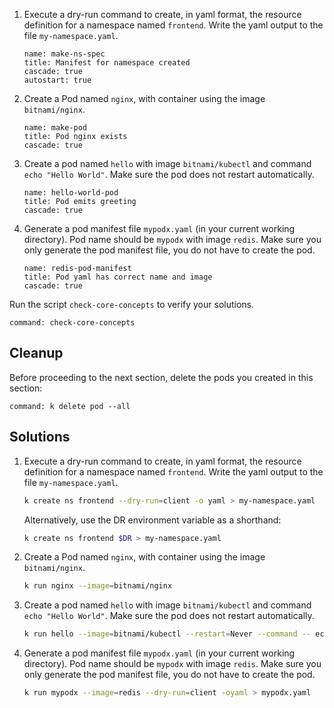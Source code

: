 
1. Execute a dry-run command to create, in yaml format, the resource definition for a namespace named `frontend`.  Write the yaml output to the file `my-namespace.yaml`.

    ```examiner:execute-test
    name: make-ns-spec
    title: Manifest for namespace created
    cascade: true
    autostart: true
    ```

1. Create a Pod named `nginx`, with container using the image `bitnami/nginx`.

    ```examiner:execute-test
    name: make-pod
    title: Pod nginx exists
    cascade: true
    ```

1. Create a pod named `hello` with image `bitnami/kubectl` and command `echo "Hello World"`. Make sure the pod does not restart automatically.

    ```examiner:execute-test
    name: hello-world-pod
    title: Pod emits greeting
    cascade: true
    ```

1. Generate a pod manifest file `mypodx.yaml` (in your current working directory). Pod name should be `mypodx` with image `redis`. Make sure you only generate the pod manifest file, you do not have to create the pod.

    ```examiner:execute-test
    name: redis-pod-manifest
    title: Pod yaml has correct name and image
    cascade: true
    ```

Run the script `check-core-concepts` to verify your solutions.

```terminal:execute
command: check-core-concepts
```

## Cleanup

Before proceeding to the next section, delete the pods you created in this section:

```terminal:execute
command: k delete pod --all
```

## Solutions

1. Execute a dry-run command to create, in yaml format, the resource definition for a namespace named `frontend`.  Write the yaml output to the file `my-namespace.yaml`.

    ```bash
    k create ns frontend --dry-run=client -o yaml > my-namespace.yaml
    ```

    Alternatively, use the DR environment variable as a shorthand:

    ```bash
    k create ns frontend $DR > my-namespace.yaml
    ```

1. Create a Pod named `nginx`, with container using the image `bitnami/nginx`.

    ```bash
    k run nginx --image=bitnami/nginx
    ```

1. Create a pod named `hello` with image `bitnami/kubectl` and command `echo "Hello World"`. Make sure the pod does not restart automatically.

    ```bash
    k run hello --image=bitnami/kubectl --restart=Never --command -- echo "Hello World"
    ```

1. Generate a pod manifest file `mypodx.yaml` (in your current working directory). Pod name should be `mypodx` with image `redis`. Make sure you only generate the pod manifest file, you do not have to create the pod.

    ```bash
    k run mypodx --image=redis --dry-run=client -oyaml > mypodx.yaml
    ```
